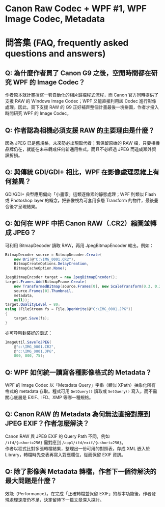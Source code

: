# Canon Raw Codec + WPF #1, WPF Image Codec, Metadata

# 問答集 (FAQ, frequently asked questions and answers)

## Q: 為什麼作者買了 Canon G9 之後，空閒時間都在研究 WPF 的 Image Codec？
作者原本就計畫撰寫一套自動化的相片歸檔程式流程，而 Canon 官方同時提供了支援 RAW 的 Windows Image Codec；WPF 又能直接利用該 Codec 進行影像處理。因此，買下支援 RAW 的 G9 正好補齊整個計畫最後一塊拼圖，作者才投入時間研究 WPF 的 Image Codec。

## Q: 作者認為相機必須支援 RAW 的主要理由是什麼？
因為 JPEG 已是舊規格，未來勢必出現取代者；若保留原始的 RAW 檔，只要相機品牌仍在，就能在未來轉成任何新通用格式，而且不必經過 JPEG 而造成額外資訊折損。

## Q: 與傳統 GDI/GDI+ 相比，WPF 在影像處理思維上有何差異？
GDI/GDI+ 典型應用偏向「小畫家」這類逐像素的靜態處理；WPF 則類似 Flash 或 Photoshop layer 的概念，把影像視為可套用多層 Transform 的物件，最後疊合後才呈現結果。

## Q: 如何在 WPF 中把 Canon RAW（.CR2）縮圖並轉成 JPEG？
可利用 BitmapDecoder 讀取 RAW，再用 JpegBitmapEncoder 輸出。例如：
```csharp
BitmapDecoder source = BitmapDecoder.Create(
    new Uri(@"C:\IMG_0001.CR2"),
    BitmapCreateOptions.DelayCreation,
    BitmapCacheOption.None);

JpegBitmapEncoder target = new JpegBitmapEncoder();
target.Frames.Add(BitmapFrame.Create(
    new TransformedBitmap(source.Frames[0], new ScaleTransform(0.3, 0.3)),
    source.Frames[0].Thumbnail,
    metadata,
    null));
target.QualityLevel = 80;
using (FileStream fs = File.OpenWrite(@"C:\IMG_0001.JPG"))
{
    target.Save(fs);
}
```
亦可呼叫封裝好的函式：
```csharp
ImageUtil.SaveToJPEG(
    @"c:\IMG_0001.CR2",
    @"c:\IMG_0001.JPG",
    800, 800, 75);
```

## Q: WPF 如何統一讀寫各種影像格式的 Metadata？
WPF 的 Image Codec 以「Metadata Query」字串（類似 XPath）抽象化所有格式的 metadata 存取。程式可用 `GetQuery()` 讀取或 `SetQuery()` 寫入，而不需關心底層是 EXIF、IFD、XMP 等哪一種規格。

## Q: Canon RAW 的 Metadata 為何無法直接對應到 JPEG EXIF？作者怎麼解決？
Canon RAW 與 JPEG EXIF 的 Query Path 不同，例如  
`/ifd/{ushort=256}` 需對應到 `/app1/ifd/exif/{ushort=256}`。  
作者以程式比對多張轉檔結果，整理出一份可用的對照表，存成 XML 嵌入於 Library，轉檔時先查表再寫入對應欄位，從而保留 EXIF 資訊。

## Q: 除了影像與 Metadata 轉檔，作者下一個待解決的最大問題是什麼？
效能（Performance）。在完成「正確轉檔並保留 EXIF」的基本功能後，作者發現處理速度仍不足，決定留待下一篇文章深入探討。